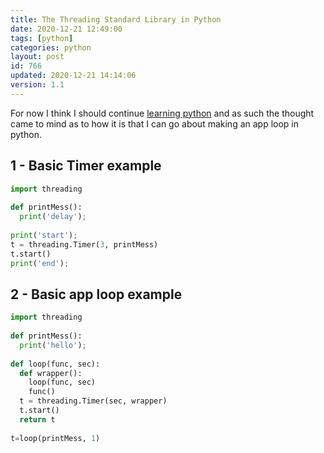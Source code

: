 ```yaml
---
title: The Threading Standard Library in Python 
date: 2020-12-21 12:49:00
tags: [python]
categories: python
layout: post
id: 766
updated: 2020-12-21 14:14:06
version: 1.1
---
```


For now I think I should continue [learning python](https://docs.python.org/3/tutorial/) and as such the thought came to mind as to how it is that I can go about making an app loop in python.

<!-- more -->

## 1 - Basic Timer example

```python
import threading
 
def printMess():
  print('delay');
 
print('start');
t = threading.Timer(3, printMess)
t.start()
print('end');
```

## 2 - Basic app loop example

```python
import threading
 
def printMess():
  print('hello');
 
def loop(func, sec):
  def wrapper():
    loop(func, sec)
    func()
  t = threading.Timer(sec, wrapper)
  t.start()
  return t
 
t=loop(printMess, 1)
```
